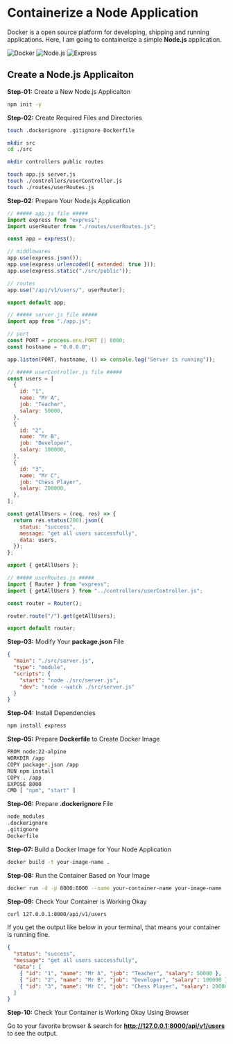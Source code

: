 # Containerize a Node Application

Docker is a open source platform for developing, shipping and running applications. Here, I am going to containerize a simple **Node.js** application.

![Docker](https://img.shields.io/badge/Docker-blue?logo=docker&logoColor=white)
![Node.js](https://img.shields.io/badge/Node.js-339933?logo=nodedotjs&logoColor=white)
![Express](https://img.shields.io/badge/Express-000000?logo=express&logoColor=white)

## Create a Node.js Applicaiton

**Step-01:** Create a New Node.js Applicaiton

```bash
npm init -y
```

**Step-02:** Create Required Files and Directories

```bash
touch .dockerignore .gitignore Dockerfile

mkdir src
cd ./src

mkdir controllers public routes

touch app.js server.js
touch ./controllers/userController.js
touch ./routes/userRoutes.js
```

**Step-02:** Prepare Your Node.js Application

```javascript
// ##### app.js file #####
import express from "express";
import userRouter from "./routes/userRoutes.js";

const app = express();

// middlewares
app.use(express.json());
app.use(express.urlencoded({ extended: true }));
app.use(express.static("./src/public"));

// routes
app.use("/api/v1/users/", userRouter);

export default app;
```

```javascript
// ##### server.js file #####
import app from "./app.js";

// port
const PORT = process.env.PORT || 8000;
const hostname = "0.0.0.0";

app.listen(PORT, hostname, () => console.log("Server is running"));
```

```javascript
// ##### userController.js file #####
const users = [
  {
    id: "1",
    name: "Mr A",
    job: "Teacher",
    salary: 50000,
  },
  {
    id: "2",
    name: "Mr B",
    job: "Developer",
    salary: 100000,
  },
  {
    id: "3",
    name: "Mr C",
    job: "Chess Player",
    salary: 200000,
  },
];

const getAllUsers = (req, res) => {
  return res.status(200).json({
    status: "success",
    message: "get all users successfully",
    data: users,
  });
};

export { getAllUsers };
```

```javascript
// ##### userRoutes.js #####
import { Router } from "express";
import { getAllUsers } from "../controllers/userController.js";

const router = Router();

router.route("/").get(getAllUsers);

export default router;
```

**Step-03:** Modify Your **package.json** File

```json
{
  "main": "./src/server.js",
  "type": "module",
  "scripts": {
    "start": "node ./src/server.js",
    "dev": "node --watch ./src/server.js"
  }
}
```

**Step-04:** Install Dependencies

```bash
npm install express
```

**Step-05:** Prepare **Dockerfile** to Create Docker Image

```bash
FROM node:22-alpine
WORKDIR /app
COPY package*.json /app
RUN npm install
COPY . /app
EXPOSE 8000
CMD [ "npm", "start" ]
```

**Step-06:** Prepare **.dockerignore** File

```bash
node_modules
.dockerignore
.gitignore
Dockerfile
```

**Step-07:** Build a Docker Image for Your Node Application

```bash
docker build -t your-image-name .
```

**Step-08:** Run the Container Based on Your Image

```bash
docker run -d -p 8000:8000 --name your-container-name your-image-name
```

**Step-09:** Check Your Container is Working Okay

```bash
curl 127.0.0.1:8000/api/v1/users
```

If you get the output like below in your terminal, that means your container is running fine.

```json
{
  "status": "success",
  "message": "get all users successfully",
  "data": [
    { "id": "1", "name": "Mr A", "job": "Teacher", "salary": 50000 },
    { "id": "2", "name": "Mr B", "job": "Developer", "salary": 100000 },
    { "id": "3", "name": "Mr C", "job": "Chess Player", "salary": 200000 }
  ]
}
```

**Step-10:** Check Your Container is Working Okay Using Browser

Go to your favorite browser & search for **http://127.0.0.1:8000/api/v1/users** to see the output.
